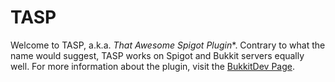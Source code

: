 # TASP

Welcome to TASP, a.k.a. *That Awesome Spigot Plugin**.  Contrary to what the name would suggest, TASP works on Spigot and Bukkit servers
equally well.  For more information about the plugin, visit the [BukkitDev Page](http://dev.bukkit.org/bukkit-plugins/tasp/).
